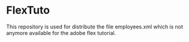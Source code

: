 # FlexTuto
This repository is used for distribute the file employees.xml which is not anymore available for the adobe flex tutorial. 
